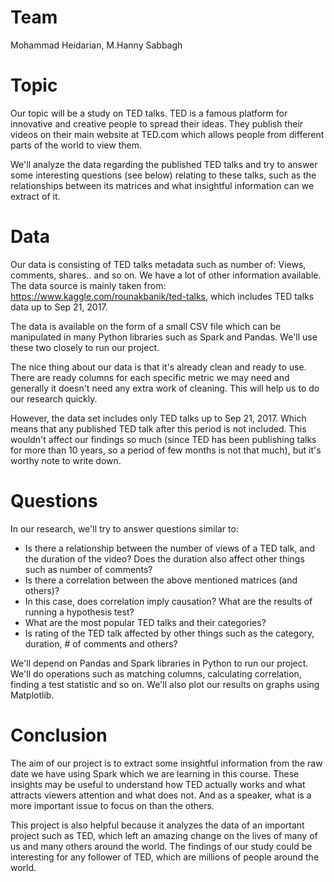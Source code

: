 # Team

Mohammad Heidarian, M.Hanny Sabbagh

# Topic

Our topic will be a study on TED talks. TED is a famous platform for innovative and creative people to spread their ideas. They publish their videos on their main website at TED.com which allows people from different parts of the world to view them.

We'll analyze the data regarding the published TED talks and try to answer some interesting questions (see below) relating to these talks, such as the relationships between its matrices and what insightful information can we extract of it.

# Data

Our data is consisting of TED talks metadata such as number of: Views, comments, shares.. and so on. We have a lot of other information available. The data source is mainly taken from: https://www.kaggle.com/rounakbanik/ted-talks, which includes TED talks data up to Sep 21, 2017.

The data is available on the form of a small CSV file which can be manipulated in many Python libraries such as Spark and Pandas. We'll use these two closely to run our project.

The nice thing about our data is that it's already clean and ready to use. There are ready columns for each specific metric we may need and generally it doesn't need any extra work of cleaning. This will help us to do our research quickly.

However, the data set includes only TED talks up to Sep 21, 2017. Which means that any published TED talk after this period is not included. This wouldn't affect our findings so much (since TED has been publishing talks for more than 10 years, so a period of few months is not that much), but it's worthy note to write down.

# Questions

In our research, we'll try to answer questions similar to:

- Is there a relationship between the number of views of a TED talk, and the duration of the video? Does the duration also affect other things such as number of comments?
- Is there a correlation between the above mentioned matrices (and others)? 
- In this case, does correlation imply causation? What are the results of running a hypothesis test?
- What are the most popular TED talks and their categories?
- Is rating of the TED talk affected by other things such as the category, duration, # of comments and others?

We'll depend on Pandas and Spark libraries in Python to run our project. We'll do operations such as matching columns, calculating correlation, finding a test statistic and so on. We'll also plot our results on graphs using Matplotlib.

# Conclusion

The aim of our project is to extract some insightful information from the raw date we have using Spark which we are learning in this course. These insights may be useful to understand how TED actually works and what attracts viewers attention and what does not. And as a speaker, what is a more important issue to focus on than the others.

This project is also helpful because it analyzes the data of an important project such as TED, which left an amazing change on the lives of many of us and many others around the world. The findings of our study could be interesting for any follower of TED, which are millions of people around the world.
